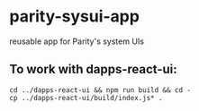 # parity-sysui-app
reusable app for Parity's system UIs

## To work with dapps-react-ui:
```
cd ../dapps-react-ui && npm run build && cd -
cp ../dapps-react-ui/build/index.js* .
